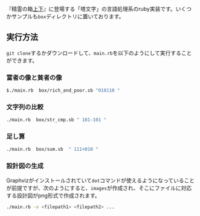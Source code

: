 『精霊の箱[上](https://www.amazon.co.jp/dp/4130633635)[下](https://www.amazon.co.jp/dp/4130633643)』に登場する「塔文字」の言語処理系のruby実装です。いくつかサンプルも`box`ディレクトリに置いております。

## 実行方法
`git clone`するかダウンロードして、`main.rb`を以下のようにして実行することができます。

### 富者の像と貧者の像
```bash
$./main.rb  box/rich_and_poor.sb "010110 "
```

### 文字列の比較

```bash
./main.rb  box/str_cmp.sb " 101-101 "
```
### 足し算

```bash
./main.rb  box/sum.sb  " 111+010 "
```

### 設計図の生成
Graphvizがインストールされていて`dot`コマンドが使えるようになっていることが前提ですが、次のようにすると、`images`が作成され、そこにファイルに対応する設計図がpng形式で作成されます。

```bash
./main.rb -v <filepath1> <filepath2> ...
```

